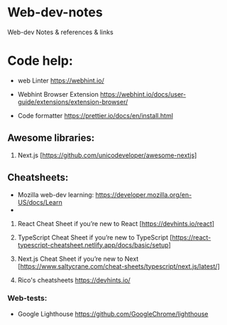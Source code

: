 # Web-dev-notes
Web-dev Notes &amp; references &amp; links

# Code help:

- web Linter
https://webhint.io/

- Webhint Browser Extension
https://webhint.io/docs/user-guide/extensions/extension-browser/

- Code formatter
https://prettier.io/docs/en/install.html

## Awesome libraries:

1. Next.js
[https://github.com/unicodeveloper/awesome-nextjs]

## Cheatsheets:

- Mozilla web-dev learning:
https://developer.mozilla.org/en-US/docs/Learn
- 

1. React Cheat Sheet if you’re new to React
[https://devhints.io/react]

2. TypeScript Cheat Sheet if you’re new to TypeScript
[https://react-typescript-cheatsheet.netlify.app/docs/basic/setup]

3. Next.js Cheat Sheet if you’re new to Next
[https://www.saltycrane.com/cheat-sheets/typescript/next.js/latest/]

4. Rico's cheatsheets
https://devhints.io/

### Web-tests:

- Google Lighthouse
https://github.com/GoogleChrome/lighthouse
